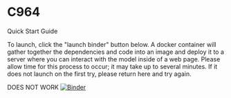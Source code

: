 # C964

Quick Start Guide

To launch, click the "launch binder" button below. A docker container will gather together the dependencies and code into an image and deploy it to a server where you can interact with the model inside of a web page. Please allow time for this process to occur; it may take up to several minutes. If it does not launch on the first try, please return here and try again.

DOES NOT WORK [![Binder](https://mybinder.org/badge_logo.svg)](https://mybinder.org/v2/gh/solo964/C964/HEAD)
